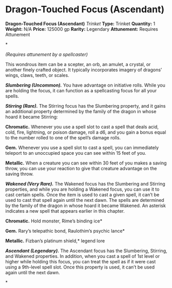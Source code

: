# Dragon-Touched Focus (Ascendant)

**Dragon-Touched Focus (Ascendant)**
_Trinket_
**Type:** Trinket
**Quantity:** 1
**Weight:** N/A
**Price:** 125000 gp
**Rarity:** Legendary
**Attunement:** Requires Attunement

*<div class="item-attunement"><i>(Requires attunement by a spellcaster)</i><p>This wondrous item can be a scepter, an orb, an amulet, a crystal, or another finely crafted object. It typically incorporates imagery of dragons’ wings, claws, teeth, or scales.

***Slumbering (Uncommon).*** You have advantage on initiative rolls. While you are holding the focus, it can function as a spellcasting focus for all your spells.

***Stirring (Rare).*** The Stirring focus has the Slumbering property, and it gains an additional property determined by the family of the dragon in whose hoard it became Stirring:

**Chromatic.** Whenever you use a spell slot to cast a spell that deals acid, cold, fire, lightning, or poison damage, roll a d6, and you gain a bonus equal to the number rolled to one of the spell’s damage rolls.

**Gem.** Whenever you use a spell slot to cast a spell, you can immediately teleport to an unoccupied space you can see within 15 feet of you.

**Metallic.** When a creature you can see within 30 feet of you makes a saving throw, you can use your reaction to give that creature advantage on the saving throw.

***Wakened (Very Rare).*** The Wakened focus has the Slumbering and Stirring properties, and while you are holding a Wakened focus, you can use it to cast certain spells. Once the item is used to cast a given spell, it can’t be used to cast that spell again until the next dawn. The spells are determined by the family of the dragon in whose hoard it became Wakened. An asterisk indicates a new spell that appears earlier in this chapter.

**Chromatic.** Hold monster, Rime’s binding ice*

**Gem.** Rary’s telepathic bond, Raulothim’s psychic lance*

**Metallic.** Fizban’s platinum shield,* legend lore

***Ascendant (Legendary).*** The Ascendant focus has the Slumbering, Stirring, and Wakened properties. In addition, when you cast a spell of 1st level or higher while holding this focus, you can treat the spell as if it were cast using a 9th-level spell slot. Once this property is used, it can’t be used again until the next dawn.</p>*